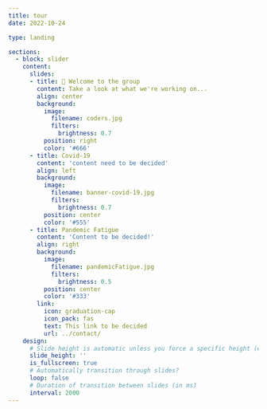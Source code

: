 ```yaml
---
title: tour
date: 2022-10-24

type: landing

sections:
  - block: slider
    content:
      slides:
      - title: 👋 Welcome to the group
        content: Take a look at what we're working on...
        align: center
        background:
          image:
            filename: coders.jpg
            filters:
              brightness: 0.7
          position: right
          color: '#666'
      - title: Covid-19
        content: 'content need to be decided'
        align: left
        background:
          image:
            filename: banner-covid-19.jpg
            filters:
              brightness: 0.7
          position: center
          color: '#555'
      - title: Pandemic Fatigue
        content: 'Content to be decided!'
        align: right
        background:
          image:
            filename: pandemicFatigue.jpg
            filters:
              brightness: 0.5
          position: center
          color: '#333'
        link:
          icon: graduation-cap
          icon_pack: fas
          text: This link to be decided
          url: ../contact/
    design:
      # Slide height is automatic unless you force a specific height (e.g. '400px')
      slide_height: ''
      is_fullscreen: true
      # Automatically transition through slides?
      loop: false
      # Duration of transition between slides (in ms)
      interval: 2000
---
```

